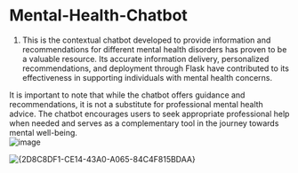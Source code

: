 # Mental-Health-Chatbot

1. This is the contextual chatbot developed to provide information and recommendations for different mental health disorders has proven to be a valuable resource. Its accurate information delivery, personalized recommendations, and deployment through Flask have contributed to its effectiveness in supporting individuals with mental health concerns.  

It is important to note that while the chatbot offers guidance and recommendations, it is not a substitute for professional mental health advice. The chatbot encourages users to seek appropriate professional help when needed and serves as a complementary tool in the journey towards mental well-being.  
![image](https://github.com/user-attachments/assets/da5c4c40-cfc3-487d-a9da-101b995a6d86)

![{2D8C8DF1-CE14-43A0-A065-84C4F815BDAA}](https://github.com/user-attachments/assets/51482ddc-7497-4713-9004-23c13236486e)
